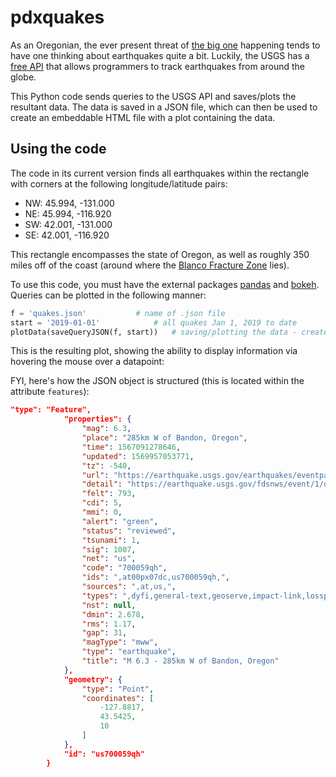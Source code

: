 # pdxquakes

As an Oregonian, the ever present threat of [the big one](https://en.wikipedia.org/wiki/Cascadia_subduction_zone) happening tends to have one thinking about earthquakes quite a bit. Luckily, the USGS has a [free API](https://earthquake.usgs.gov/fdsnws/event/1/) that allows programmers to track earthquakes from around the globe.  

This Python code sends queries to the USGS API and saves/plots the resultant data. The data is saved in a JSON file, which can then be used to create an embeddable HTML file with a plot containing the data. 

## Using the code

The code in its current version finds all earthquakes within the rectangle with corners at the following longitude/latitude pairs:
* NW: 45.994, -131.000
* NE: 45.994, -116.920
* SW: 42.001, -131.000
* SE: 42.001, -116.920

This rectangle encompasses the state of Oregon, as well as roughly 350 miles off of the coast (around where the [Blanco Fracture Zone](https://en.wikipedia.org/wiki/Blanco_Fracture_Zone) lies). 

To use this code, you must have the external packages [pandas](https://pandas.pydata.org/) and [bokeh](https://docs.bokeh.org/en/latest/index.html). Queries can be plotted in the following manner:

```python
f = 'quakes.json'			# name of .json file
start = '2019-01-01'			# all quakes Jan 1, 2019 to date
plotData(saveQueryJSON(f, start))	# saving/plotting the data - creates an html file 'quakes.html'
```
This is the resulting plot, showing the ability to display information via hovering the mouse over a datapoint:

FYI, here's how the JSON object is structured (this is located within the attribute `features`):

```json
"type": "Feature",
            "properties": {
                "mag": 6.3,
                "place": "285km W of Bandon, Oregon",
                "time": 1567091278646,
                "updated": 1569957053771,
                "tz": -540,
                "url": "https://earthquake.usgs.gov/earthquakes/eventpage/us700059qh",
                "detail": "https://earthquake.usgs.gov/fdsnws/event/1/query?eventid=us700059qh&format=geojson",
                "felt": 793,
                "cdi": 5,
                "mmi": 0,
                "alert": "green",
                "status": "reviewed",
                "tsunami": 1,
                "sig": 1007,
                "net": "us",
                "code": "700059qh",
                "ids": ",at00px07dc,us700059qh,",
                "sources": ",at,us,",
                "types": ",dyfi,general-text,geoserve,impact-link,losspager,moment-tensor,oaf,origin,phase-data,shakemap,",
                "nst": null,
                "dmin": 2.678,
                "rms": 1.17,
                "gap": 31,
                "magType": "mww",
                "type": "earthquake",
                "title": "M 6.3 - 285km W of Bandon, Oregon"
            },
            "geometry": {
                "type": "Point",
                "coordinates": [
                    -127.8817,
                    43.5425,
                    10
                ]
            },
            "id": "us700059qh"
        }
```